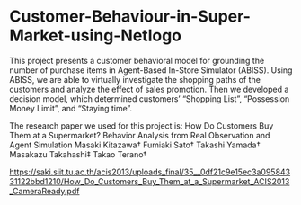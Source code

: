 # Customer-Behaviour-in-Super-Market-using-Netlogo
 This project presents a customer behavioral model for grounding the number of purchase items in Agent-Based In-Store Simulator (ABISS).  Using ABISS, we are able to virtually investigate the shopping paths of the customers and analyze the effect of sales promotion. Then we developed a decision model, which determined customers’ “Shopping List”, “Possession Money Limit”, and “Staying time”.

The research paper we used for this project is:
How Do Customers Buy Them at a Supermarket? Behavior Analysis from Real Observation and Agent Simulation
Masaki Kitazawa† Fumiaki Sato† Takashi Yamada† Masakazu Takahashi‡ Takao Terano†

https://saki.siit.tu.ac.th/acis2013/uploads_final/35__0df21c9e15ec3a09584331122bbd1210/How_Do_Customers_Buy_Them_at_a_Supermarket_ACIS2013_CameraReady.pdf
